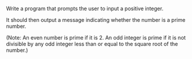 Write a program that prompts the user to input a positive integer.

It should then output a message indicating whether the number is a prime number.

(Note: An even number is prime if it is 2. An odd integer is prime if it is not divisible by any odd integer less than or equal to the square root of the number.)
